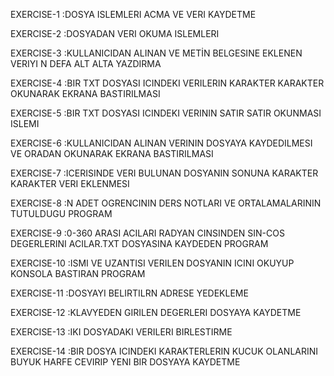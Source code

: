 EXERCISE-1   :DOSYA ISLEMLERI ACMA VE VERI KAYDETME

EXERCISE-2   :DOSYADAN VERI OKUMA ISLEMLERI

EXERCISE-3   :KULLANICIDAN ALINAN VE METİN BELGESINE EKLENEN VERIYI N DEFA ALT ALTA YAZDIRMA

EXERCISE-4   :BIR TXT DOSYASI ICINDEKI VERILERIN KARAKTER KARAKTER OKUNARAK EKRANA BASTIRILMASI

EXERCISE-5   :BIR TXT DOSYASI ICINDEKI VERININ SATIR SATIR OKUNMASI ISLEMI

EXERCISE-6   :KULLANICIDAN ALINAN VERININ DOSYAYA KAYDEDILMESI VE ORADAN OKUNARAK EKRANA BASTIRILMASI

EXERCISE-7   :ICERISINDE VERI BULUNAN DOSYANIN SONUNA KARAKTER KARAKTER VERI EKLENMESI

EXERCISE-8   :N ADET OGRENCININ DERS NOTLARI VE ORTALAMALARININ TUTULDUGU PROGRAM

EXERCISE-9   :0-360 ARASI ACILARI RADYAN CINSINDEN SIN-COS DEGERLERINI ACILAR.TXT DOSYASINA KAYDEDEN PROGRAM

EXERCISE-10  :ISMI VE UZANTISI VERILEN DOSYANIN ICINI OKUYUP KONSOLA BASTIRAN PROGRAM 

EXERCISE-11  :DOSYAYI BELIRTILRN ADRESE YEDEKLEME

EXERCISE-12  :KLAVYEDEN GIRILEN DEGERLERI DOSYAYA KAYDETME

EXERCISE-13  :IKI DOSYADAKI VERILERI BIRLESTIRME

EXERCISE-14  :BIR DOSYA ICINDEKI KARAKTERLERIN KUCUK OLANLARINI BUYUK HARFE CEVIRIP YENI BIR DOSYAYA KAYDETME
